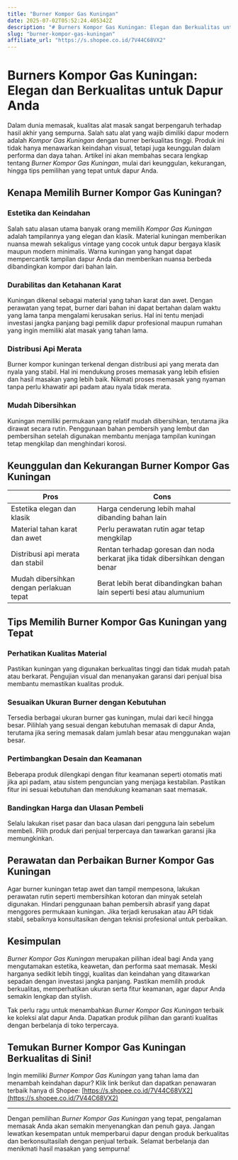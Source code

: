 ```yaml
---
title: "Burner Kompor Gas Kuningan"
date: 2025-07-02T05:52:24.405342Z
description: "# Burners Kompor Gas Kuningan: Elegan dan Berkualitas untuk Dapur Anda..."
slug: "burner-kompor-gas-kuningan"
affiliate_url: "https://s.shopee.co.id/7V44C68VX2"
---
```

# Burners Kompor Gas Kuningan: Elegan dan Berkualitas untuk Dapur Anda

Dalam dunia memasak, kualitas alat masak sangat berpengaruh terhadap hasil akhir yang sempurna. Salah satu alat yang wajib dimiliki dapur modern adalah *Kompor Gas Kuningan* dengan burner berkualitas tinggi. Produk ini tidak hanya menawarkan keindahan visual, tetapi juga keunggulan dalam performa dan daya tahan. Artikel ini akan membahas secara lengkap tentang *Burner Kompor Gas Kuningan*, mulai dari keunggulan, kekurangan, hingga tips pemilihan yang tepat untuk dapur Anda.

## Kenapa Memilih Burner Kompor Gas Kuningan?

### Estetika dan Keindahan

Salah satu alasan utama banyak orang memilih *Kompor Gas Kuningan* adalah tampilannya yang elegan dan klasik. Material kuningan memberikan nuansa mewah sekaligus vintage yang cocok untuk dapur bergaya klasik maupun modern minimalis. Warna kuningan yang hangat dapat mempercantik tampilan dapur Anda dan memberikan nuansa berbeda dibandingkan kompor dari bahan lain.

### Durabilitas dan Ketahanan Karat

Kuningan dikenal sebagai material yang tahan karat dan awet. Dengan perawatan yang tepat, burner dari bahan ini dapat bertahan dalam waktu yang lama tanpa mengalami kerusakan serius. Hal ini tentu menjadi investasi jangka panjang bagi pemilik dapur profesional maupun rumahan yang ingin memiliki alat masak yang tahan lama.

### Distribusi Api Merata

Burner kompor kuningan terkenal dengan distribusi api yang merata dan nyala yang stabil. Hal ini mendukung proses memasak yang lebih efisien dan hasil masakan yang lebih baik. Nikmati proses memasak yang nyaman tanpa perlu khawatir api padam atau nyala tidak merata.

### Mudah Dibersihkan

Kuningan memiliki permukaan yang relatif mudah dibersihkan, terutama jika dirawat secara rutin. Penggunaan bahan pembersih yang lembut dan pembersihan setelah digunakan membantu menjaga tampilan kuningan tetap mengkilap dan menghindari korosi.

## Keunggulan dan Kekurangan Burner Kompor Gas Kuningan

| **Pros** | **Cons** |
| --- | --- |
| Estetika elegan dan klasik | Harga cenderung lebih mahal dibanding bahan lain |
| Material tahan karat dan awet | Perlu perawatan rutin agar tetap mengkilap |
| Distribusi api merata dan stabil | Rentan terhadap goresan dan noda berkarat jika tidak dibersihkan dengan benar |
| Mudah dibersihkan dengan perlakuan tepat | Berat lebih berat dibandingkan bahan lain seperti besi atau alumunium |

## Tips Memilih Burner Kompor Gas Kuningan yang Tepat

### Perhatikan Kualitas Material

Pastikan kuningan yang digunakan berkualitas tinggi dan tidak mudah patah atau berkarat. Pengujian visual dan menanyakan garansi dari penjual bisa membantu memastikan kualitas produk.

### Sesuaikan Ukuran Burner dengan Kebutuhan

Tersedia berbagai ukuran burner gas kuningan, mulai dari kecil hingga besar. Pilihlah yang sesuai dengan kebutuhan memasak di dapur Anda, terutama jika sering memasak dalam jumlah besar atau menggunakan wajan besar.

### Pertimbangkan Desain dan Keamanan

Beberapa produk dilengkapi dengan fitur keamanan seperti otomatis mati jika api padam, atau sistem penguncian yang menjaga kestabilan. Pastikan fitur ini sesuai kebutuhan dan mendukung keamanan saat memasak.

### Bandingkan Harga dan Ulasan Pembeli

Selalu lakukan riset pasar dan baca ulasan dari pengguna lain sebelum membeli. Pilih produk dari penjual terpercaya dan tawarkan garansi jika memungkinkan.

## Perawatan dan Perbaikan Burner Kompor Gas Kuningan

Agar burner kuningan tetap awet dan tampil mempesona, lakukan perawatan rutin seperti membersihkan kotoran dan minyak setelah digunakan. Hindari penggunaan bahan pembersih abrasif yang dapat menggores permukaan kuningan. Jika terjadi kerusakan atau API tidak stabil, sebaiknya konsultasikan dengan teknisi profesional untuk perbaikan.

## Kesimpulan

*Burner Kompor Gas Kuningan* merupakan pilihan ideal bagi Anda yang mengutamakan estetika, keawetan, dan performa saat memasak. Meski harganya sedikit lebih tinggi, kualitas dan keindahan yang ditawarkan sepadan dengan investasi jangka panjang. Pastikan memilih produk berkualitas, memperhatikan ukuran serta fitur keamanan, agar dapur Anda semakin lengkap dan stylish.

Tak perlu ragu untuk menambahkan *Burner Kompor Gas Kuningan* terbaik ke koleksi alat dapur Anda. Dapatkan produk pilihan dan garanti kualitas dengan berbelanja di toko terpercaya.

## Temukan Burner Kompor Gas Kuningan Berkualitas di Sini!

Ingin memiliki *Burner Kompor Gas Kuningan* yang tahan lama dan menambah keindahan dapur? Klik link berikut dan dapatkan penawaran terbaik hanya di Shopee: [https://s.shopee.co.id/7V44C68VX2](https://s.shopee.co.id/7V44C68VX2)

---

Dengan pemilihan *Burner Kompor Gas Kuningan* yang tepat, pengalaman memasak Anda akan semakin menyenangkan dan penuh gaya. Jangan lewatkan kesempatan untuk memperbarui dapur dengan produk berkualitas dan berkonsultasilah dengan penjual terbaik. Selamat berbelanja dan menikmati hasil masakan yang sempurna!